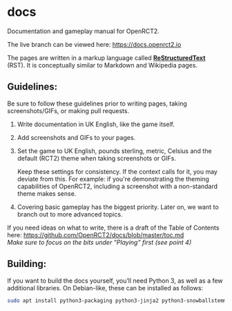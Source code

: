 # docs
Documentation and gameplay manual for OpenRCT2.

The live branch can be viewed here: https://docs.openrct2.io  

The pages are written in a markup language called [**ReStructuredText**](https://www.sphinx-doc.org/en/master/usage/restructuredtext/basics.html) (RST). It is conceptually similar to Markdown and Wikipedia pages.

## Guidelines:

Be sure to follow these guidelines prior to writing pages, taking screenshots/GIFs, or making pull requests.

1. Write documentation in UK English, like the game itself.

2. Add screenshots and GIFs to your pages.  

3. Set the game to UK English, pounds sterling, metric, Celsius and the default (RCT2) theme when taking screenshots or GIFs.  
   
   Keep these settings for consistency. If the context calls for it, you may deviate from this. For example: if you're demonstrating the theming capabilities of OpenRCT2, including a screenshot with a non-standard theme makes sense.

4. Covering basic gameplay has the biggest priority. Later on, we want to branch out to more advanced topics.

If you need ideas on what to write, there is a draft of the Table of Contents here: https://github.com/OpenRCT2/docs/blob/master/toc.md  
*Make sure to focus on the bits under “Playing” first (see point 4)*

## Building:

If you want to build the docs yourself, you’ll need Python 3, as well as a few additional libraries. On Debian-like, these can be installed as follows:

```sh
sudo apt install python3-packaging python3-jinja2 python3-snowballstemmer python3-imagesize python3-alabaster python3-sphinx python3-sphinx-rtd-theme sphinx-common
```

